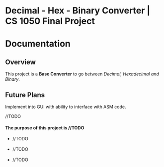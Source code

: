 <h1 font-size="24px"><b>Decimal - Hex - Binary Converter</b> | CS 1050 Final Project</h1>

<h1>Documentation</h1>

<h2>Overview</h2>

<p font-size="16px">This project is a <b>Base Converter</b> to go between <em>Decimal, Hexadecimal and Binary</em>.</p>

<h2>Future Plans</h2>
<p font-size="16px">Implement into GUI with ability to interface with ASM code.</p>
<p font-size="16px">//TODO</p>

<h4>The purpose of this project is //TODO</h4>
<ul>
	<li>//TODO<br /><br /></li>
	<li>//TODO<br /><br /></li>
  <li>//TODO<br /><br /></li>
</ul>

